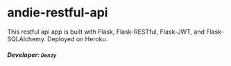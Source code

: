 # andie-restful-api

This restful api app is built with Flask, Flask-RESTful, Flask-JWT, and Flask-SQLAlchemy.
Deployed on Heroku.

##### Developer: `Denzy`
